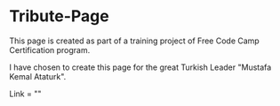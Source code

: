 # Tribute-Page

This page is created as part of a training project of Free Code Camp Certification program.

I have chosen to create this page for the great Turkish Leader "Mustafa Kemal Ataturk".

Link = ""
